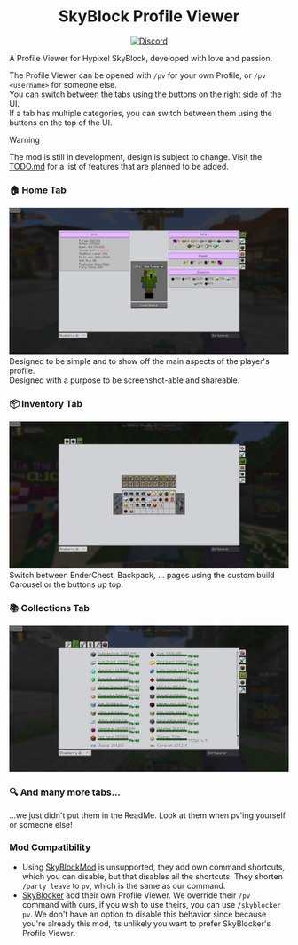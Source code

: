 <h1 align="center">
  SkyBlock Profile Viewer
</h1>

<div align="center">

[![Discord](https://img.shields.io/discord/1296157888343179264?color=8c03fc&label=Discord&logo=discord)](https://discord.gg/FsRc2GUwZR)

</div>

A Profile Viewer for Hypixel SkyBlock, developed with love and passion.

The Profile Viewer can be opened with ``/pv`` for your own Profile, or ``/pv <username>`` for someone else.
<br/>You can switch between the tabs using the buttons on the right side of the UI.
<br/>If a tab has multiple categories, you can switch between them using the buttons on the top of the UI.

> [!WARNING]
> The mod is still in development, design is subject to change.
> Visit the [TODO.md](./TODO.md) for a list of features that are planned to be added.

### 🏠 Home Tab

<img src="./.github/images/home.png" width="720" alt="" title="Home">
Designed to be simple and to show off the main aspects of the player's profile.
<br/>Designed with a purpose to be screenshot-able and shareable.

### 📦 Inventory Tab

<img src="./.github/images/backpack.png" width="720" alt="" title="Backpacks">
Switch between EnderChest, Backpack, ... pages using the custom build Carousel or the buttons up top.

### 📚 Collections Tab

<img src="./.github/images/collection.png" width="720" alt="" title="Collections">

### 🔍 And many more tabs...

...we just didn't put them in the ReadMe. Look at them when pv'ing yourself or someone else!

### Mod Compatibility

- Using [SkyBlockMod](https://github.com/kevinthegreat1/SkyblockMod-Fabric) is unsupported, they add own command shortcuts, which you can
  disable, but that disables all the shortcuts. They shorten ``/party leave`` to ``pv``, which is the same as our command.
- [SkyBlocker](https://github.com/SkyblockerMod/Skyblocker) add their own Profile Viewer. We override their ``/pv`` command with ours, if you wish to use
  theirs, you can use ``/skyblocker pv``. We don't have an option to disable this behavior since because you're already this mod, its unlikely you want to
  prefer SkyBlocker's Profile Viewer. 
